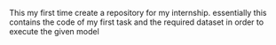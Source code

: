 This my first time create a repository for my internship.
essentially this contains the code of my first task and the required dataset in order to execute the given model

